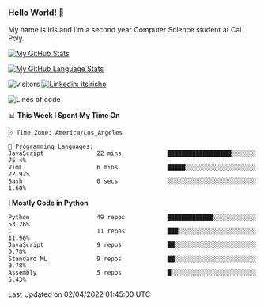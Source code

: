 ### Hello World! 👋

My name is Iris and I'm a second year Computer Science student at Cal Poly. 


[![My GitHub Stats](https://github-readme-stats.vercel.app/api?username=sleepyStick&show_icons=true&&count_private=true&include_all_commits=true&theme=buefy)]()

[![My GitHub Language Stats](https://github-readme-stats.vercel.app/api/top-langs/?username=sleepyStick&langs_count=5&theme=buefy)]()

![visitors](https://visitor-badge.glitch.me/badge?page_id=sleepyStick.sleepyStick)
[![Linkedin: itsirisho](https://img.shields.io/badge/-itsirisho-informational?style=flat-square&logo=Linkedin&logoColor=white&link=https://www.linkedin.com/in/itsirisho/)](https://www.linkedin.com/in/itsirisho/)

<!--START_SECTION:waka-->
![Lines of code](https://img.shields.io/badge/From%20Hello%20World%20I%27ve%20Written-24%20Million%20lines%20of%20code-blue)

📊 **This Week I Spent My Time On** 

```text
⌚︎ Time Zone: America/Los_Angeles

💬 Programming Languages: 
JavaScript               22 mins             ██████████████████░░░░░░░   75.4% 
VimL                     6 mins              █████░░░░░░░░░░░░░░░░░░░░   22.92% 
Bash                     0 secs              ░░░░░░░░░░░░░░░░░░░░░░░░░   1.68%

```

**I Mostly Code in Python** 

```text
Python                   49 repos            █████████████░░░░░░░░░░░░   53.26% 
C                        11 repos            ███░░░░░░░░░░░░░░░░░░░░░░   11.96% 
JavaScript               9 repos             ██░░░░░░░░░░░░░░░░░░░░░░░   9.78% 
Standard ML              9 repos             ██░░░░░░░░░░░░░░░░░░░░░░░   9.78% 
Assembly                 5 repos             █░░░░░░░░░░░░░░░░░░░░░░░░   5.43%

```



 Last Updated on 02/04/2022 01:45:00 UTC
<!--END_SECTION:waka-->

<!--
**konanyuta/konanyuta** is a ✨ _special_ ✨ repository because its `README.md` (this file) appears on your GitHub profile.

Here are some ideas to get you started:

- 🔭 I’m currently working on ...
- 🌱 I’m currently learning ...
- 👯 I’m looking to collaborate on ...
- 🤔 I’m looking for help with ...
- 💬 Ask me about ...
- 📫 How to reach me: ...
- 😄 Pronouns: ...
- ⚡ Fun fact: ...
-->
